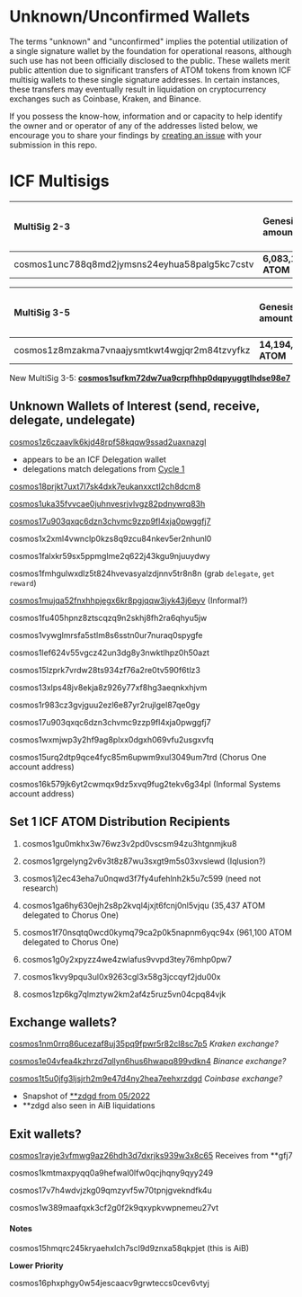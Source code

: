 # Unknown/Unconfirmed Wallets
The terms "unknown" and "unconfirmed" implies the potential utilization of a single signature wallet by the foundation for operational reasons, although such use has not been officially disclosed to the public. These wallets merit public attention due to significant transfers of ATOM tokens from known ICF multisig wallets to these single signature addresses. In certain instances, these transfers may eventually result in liquidation on cryptocurrency exchanges such as Coinbase, Kraken, and Binance.

If you possess the know-how, information and or capacity to help identify the owner and or operator of any of the addresses listed below, we encourage you to share your findings by [creating an issue](https://github.com/gaiaus/ICF/issues/new/choose) with your submission in this repo.

# ICF Multisigs

| MultiSig 2-3                   |  Genesis amount    | Current amount *as of 10/02/2023* |
| :---                           | :---               | :---                              |
| cosmos1unc788q8md2jymsns24eyhua58palg5kc7cstv | **6,083,156.55 ATOM** | **0.018462 ATOM** |


| MultiSig 3-5                   |  Genesis amount    | Current amount *as of 10/02/2023* |
| :---                           | :---               | :---                              |
| cosmos1z8mzakma7vnaajysmtkwt4wgjqr2m84tzvyfkz | **14,194,031.94 ATOM** | **0.096522 ATOM** |

New MultiSig 3-5: [**cosmos1sufkm72dw7ua9crpfhhp0dqpyuggtlhdse98e7**](https://dev.mintscan.io/cosmos/account/cosmos1sufkm72dw7ua9crpfhhp0dqpyuggtlhdse98e7)                  


## Unknown Wallets of Interest (send, receive, delegate, undelegate)

[cosmos1z6czaavlk6kjd48rpf58kqqw9ssad2uaxnazgl](https://www.mintscan.io/cosmos/address/cosmos1z6czaavlk6kjd48rpf58kqqw9ssad2uaxnazgl)
* appears to be an ICF Delegation wallet 
* delegations match delegations from [Cycle 1](https://github.com/gaiaus/ICF/blob/main/stiftung/programs/delegation/cycle1_delegations.pdf)
 
[cosmos18prjkt7uxt7l7sk4dxk7eukanxxctl2ch8dcm8](https://www.mintscan.io/cosmos/address/cosmos18prjkt7uxt7l7sk4dxk7eukanxxctl2ch8dcm8)

[cosmos1uka35fvvcae0juhnvesrjvlvgz82pdnywrq83h](https://www.mintscan.io/cosmos/address/cosmos1uka35fvvcae0juhnvesrjvlvgz82pdnywrq83h)

[cosmos17u903qxqc6dzn3chvmc9zzp9fl4xja0pwggfj7](https://www.mintscan.io/cosmos/address/cosmos17u903qxqc6dzn3chvmc9zzp9fl4xja0pwggfj7)
 
cosmos1x2xml4vwnclp0kzs8q9zcu84nkev5er2nhunl0

cosmos1falxkr59sx5ppmglme2q622j43kgu9njuuydwy
   
cosmos1fmhgulwxdlz5t824hvevasyalzdjnnv5tr8n8n (grab `delegate`, `get reward`)

[cosmos1mujqa52fnxhhpjegx6kr8pgjqqw3jyk43j6eyv](https://dev.mintscan.io/cosmos/txs/9777E3FCEAF08564744CE06A9E9EB37232EFE796D689D8921898E7491FEF72E4?height=4876372) (Informal?)

cosmos1fu405hpnz8ztscqzq9n2skhj8fh2ra6qhyu5jw

cosmos1vywglmrsfa5stlm8s6sstn0ur7nuraq0spygfe

cosmos1lef624v55vgcz42un3dg8y3nwktlhpz0h50azt

cosmos15lzprk7vrdw28ts934zf76a2re0tv590f6tlz3

cosmos13xlps48jv8ekja8z926y77xf8hg3aeqnkxhjvm

cosmos1r983cz3gvjguu2ezl6e87yr2rujlgel87qe0gy

cosmos17u903qxqc6dzn3chvmc9zzp9fl4xja0pwggfj7

cosmos1wxmjwp3y2hf9ag8plxx0dgxh069vfu2usgxvfq

cosmos15urq2dtp9qce4fyc85m6upwm9xul3049um7trd (Chorus One account address)

cosmos16k579jk6yt2cwmqx9dz5xvq9fug2tekv6g34pl (Informal Systems account address)


## Set 1 ICF ATOM Distribution Recipients

1. cosmos1gu0mkhx3w76wz3v2pd0vscsm94zu3htgnmjku8

2. cosmos1grgelyng2v6v3t8z87wu3sxgt9m5s03xvslewd (Iqlusion?)

3. cosmos1j2ec43eha7u0nqwd3f7fy4ufehlnh2k5u7c599 (need not research)

4. cosmos1ga6hy630ejh2s8p2kvql4jxjt6fcnj0nl5vjqu (35,437 ATOM delegated to Chorus One)

5. cosmos1f70nsqtq0wcd0kymq79ca2p0k5napnm6yqc94x (961,100 ATOM delegated to Chorus One)

6. cosmos1g0y2xpyzz4we4zwlafus9vvpd3tey76mhp0pw7

7. cosmos1kvy9pqu3ul0x9263cgl3x58g3jccqyf2jdu00x

8. cosmos1zp6kg7qlmztyw2km2af4z5ruz5vn04cpq84vjk

   
## Exchange wallets?

[cosmos1nm0rrq86ucezaf8uj35pq9fpwr5r82cl8sc7p5](https://dev.mintscan.io/cosmos/account/cosmos1nm0rrq86ucezaf8uj35pq9fpwr5r82cl8sc7p5)
*Kraken exchange?*

[cosmos1e04vfea4kzhrzd7qllyn6hus6hwapq899vdkn4](https://dev.mintscan.io/cosmos/account/cosmos1e04vfea4kzhrzd7qllyn6hus6hwapq899vdkn4)
*Binance exchange?*

[cosmos1t5u0jfg3ljsjrh2m9e47d4ny2hea7eehxrzdgd](https://dev.mintscan.io/cosmos/account/cosmos1t5u0jfg3ljsjrh2m9e47d4ny2hea7eehxrzdgd)
*Coinbase exchange?* 

   - Snapshot of [**zdgd from 05/2022](https://gist.github.com/moul/29c0df4055df019a91440521a02dc23e)
   - **zdgd also seen in AiB liquidations


## Exit wallets?

[cosmos1rayje3vfmwg9az26hdh3d7dxrjks939w3x8c65](https://dev.mintscan.io/cosmos/account/cosmos1rayje3vfmwg9az26hdh3d7dxrjks939w3x8c65)
Receives from **gfj7 

cosmos1kmtmaxpyqq0a9hefwal0lfw0qcjhqny9qyy249

cosmos17v7h4wdvjzkg09qmzyvf5w70tpnjgvekndfk4u

cosmos1w389maafqxk3cf2g0f2k9qxypkvwpnemeu27vt

#### Notes
cosmos15hmqrc245kryaehxlch7scl9d9znxa58qkpjet (this is AiB)

**Lower Priority**
  
cosmos16phxphgy0w54jescaacv9grwteccs0cev6vtyj


